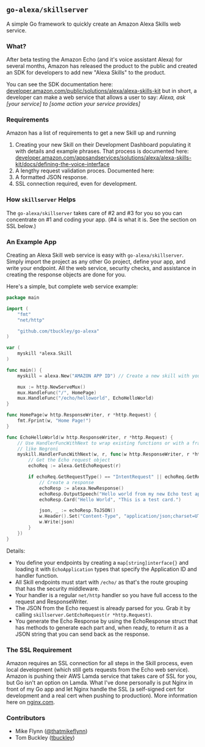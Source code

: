 ## `go-alexa/skillserver`

A simple Go framework to quickly create an Amazon Alexa Skills web service.

### What?

After beta testing the Amazon Echo (and it's voice assistant Alexa) for several months, Amazon has released the product to the public and created an SDK for developers to add new "Alexa Skills" to the product.

You can see the SDK documentation here: [developer.amazon.com/public/solutions/alexa/alexa-skills-kit](https://developer.amazon.com/public/solutions/alexa/alexa-skills-kit) but in short, a developer can make a web service that allows a user to say: _Alexa, ask [your service] to [some action your service provides]_

### Requirements

Amazon has a list of requirements to get a new Skill up and running

1. Creating your new Skill on their Development Dashboard populating it with details and example phrases. That process is documented here: [developer.amazon.com/appsandservices/solutions/alexa/alexa-skills-kit/docs/defining-the-voice-interface](https://developer.amazon.com/appsandservices/solutions/alexa/alexa-skills-kit/docs/defining-the-voice-interface)
2. A lengthy request validation proces. Documented here: 
3. A formatted JSON response.
4. SSL connection required, even for development.

### How `skillserver` Helps

The `go-alexa/skillserver` takes care of #2 and #3 for you so you can concentrate on #1 and coding your app. (#4 is what it is. See the section on SSL below.)

### An Example App

Creating an Alexa Skill web service is easy with `go-alexa/skillserver`. Simply import the project as any other Go project, define your app, and write your endpoint. All the web service, security checks, and assistance in creating the response objects are done for you.

Here's a simple, but complete web service example:

```go
package main

import (
	"fmt"
	"net/http"

	"github.com/tbuckley/go-alexa"
)

var (
	myskill *alexa.Skill
)

func main() {
	myskill = alexa.New("AMAZON APP ID") // Create a new skill with your app id

	mux := http.NewServeMux()
	mux.HandleFunc("/", HomePage)
	mux.HandleFunc("/echo/helloworld", EchoHelloWorld)
}

func HomePage(w http.ResponseWriter, r *http.Request) {
	fmt.Fprint(w, "Home Page!")
}

func EchoHelloWorld(w http.ResponseWriter, r *http.Request) {
	// Use HandlerFuncWithNext to wrap existing functions or with a framework
	// like Negroni
	myskill.HandlerFuncWithNext(w, r, func(w http.ResponseWriter, r *http.Request) {
		// Get the Echo request object
		echoReq := alexa.GetEchoRequest(r)

		if echoReq.GetRequestType() == "IntentRequest" || echoReq.GetRequestType() == "LaunchRequest" {
			// Create a response
			echoResp := alexa.NewResponse()
			echoResp.OutputSpeech("Hello world from my new Echo test app!")
			echoResp.Card("Hello World", "This is a test card.")

			json, _ := echoResp.ToJSON()
			w.Header().Set("Content-Type", "application/json;charset=UTF-8")
			w.Write(json)
		}
	})
}

```

Details:
* You define your endpoints by creating a `map[string]interface{}` and loading it with `EchoApplication` types that specify the Application ID and handler function.
* All Skill endpoints must start with `/echo/` as that's the route grouping that has the security middleware.
* Your handler is a regular `net/http` handler so you have full access to the request and ResponseWriter.
* The JSON from the Echo request is already parsed for you. Grab it by calling `skillserver.GetEchoRequest(r *http.Request)`.
* You generate the Echo Response by using the EchoResponse struct that has methods to generate each part and, when ready, to return it as a JSON string that you can send back as the response.

### The SSL Requirement

Amazon requires an SSL connection for all steps in the Skill process, even local development (which still gets requests from the Echo web service). Amazon is pushing their AWS Lamda service that takes care of SSL for you, but Go isn't an option on Lamda. What I've done personally is put Nginx in front of my Go app and let Nginx handle the SSL (a self-signed cert for development and a real cert when pushing to production). More information here on  [nginx.com](https://www.nginx.com/blog/nginx-ssl/).

### Contributors

* Mike Flynn ([@thatmikeflynn](https://twitter.com/thatmikeflynn))
* Tom Buckley ([tbuckley](https://github.com/tbuckley))
